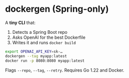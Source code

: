# dockergen (Spring-only)

A **tiny CLI** that:
1. Detects a Spring Boot repo  
2. Asks OpenAI for the best Dockerfile  
3. Writes it and runs `docker build`

```bash
export OPENAI_API_KEY=sk-…
dockergen --tag myapp:latest
docker run -p 8080:8080 myapp:latest
```

Flags `--repo`, `--tag`, `--retry`. Requires Go 1.22 and Docker. 
